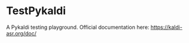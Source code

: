 # TestPykaldi
A Pykaldi testing playground. Official documentation here: https://kaldi-asr.org/doc/

